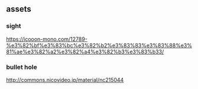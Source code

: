 ## assets

### sight
https://icooon-mono.com/12789-%e3%82%bf%e3%83%bc%e3%82%b2%e3%83%83%e3%83%88%e3%81%ae%e3%82%a2%e3%82%a4%e3%82%b3%e3%83%b33/

### bullet hole
http://commons.nicovideo.jp/material/nc215044
